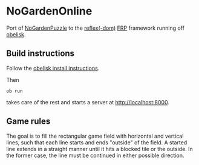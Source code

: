 # NoGardenOnline
Port of [NoGardenPuzzle](https://github.com/J0J0/games-poc/tree/main/NoGardenPuzzle)
to the [reflex(-dom)](https://hackage.haskell.org/package/reflex-dom)
[FRP](https://wiki.haskell.org/Functional_Reactive_Programming) framework
running off [obelisk](https://github.com/obsidiansystems/obelisk).

## Build instructions
Follow the [obelisk install instructions](https://github.com/obsidiansystems/obelisk/#installing-obelisk).

Then

    ob run

takes care of the rest and starts a server at <http://localhost:8000>.

## Game rules
The goal is to fill the rectangular game field with horizontal and vertical lines,
such that each line starts and ends "outside" of the field. A started line extends
in a straight manner until it hits a blocked tile or the outside. In the former
case, the line must be continued in either possible direction.
